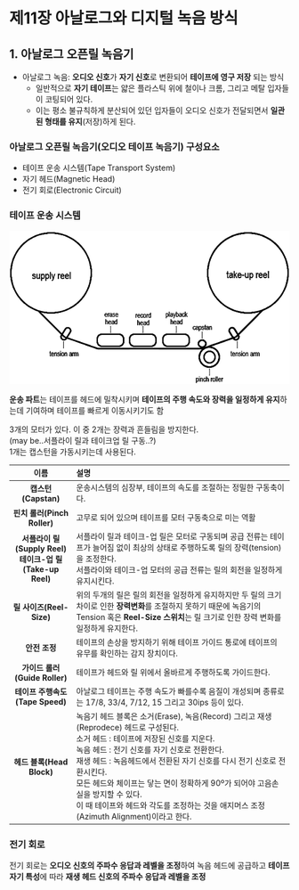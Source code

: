 # 제11장 아날로그와 디지털 녹음 방식

## 1. 아날로그 오픈릴 녹음기
- 아날로그 녹음: **오디오 신호**가 **자기 신호**로 변환되어 **테이프에 영구 저장** 되는 방식
  - 일반적으로 **자기 테이프**는 얇은 플라스틱 위에 철이나 크롬, 그리고 메탈 입자들이 코팅되어 있다.
  - 이는 평소 불규칙하게 분산되어 있던 입자들이 오디오 신호가 전달되면서 **일관된 형태를 유지**(저장)하게 된다.

### 아날로그 오픈릴 녹음기(오디오 테이프 녹음기) 구성요소
- 테이프 운송 시스템(Tape Transport System)
- 자기 헤드(Magnetic Head)
- 전기 회로(Electronic Circuit)

### 테이프 운송 시스템

<img src="11_1.jpg">

**운송 파트**는 테이프를 헤드에 밀착시키며 **테이프의 주행 속도와 장력을 일정하게 유지**하는데 기여하며 테이프를 빠르게 이동시키기도 함

3개의 모터가 있다. 이 중 2개는 장력과 흔들림을 방지한다.<br>(may be..서플라이 릴과 테이크업 릴 구동..?)<br>
1개는 캡스턴을 가동시키는데 사용된다.



|이름            |설명|
|:---:|:---|
|**캡스턴(Capstan)**|운송시스템의 심장부, 테이프의 속도를 조절하는 정밀한 구동축이다.|
|**핀치 롤러(Pinch Roller)**|고무로 되어 있으며 테이프를 모터 구동축으로 미는 역활|
|**서플라이 릴(Supply Reel)<br>테이크-업 릴(Take-up Reel)**|서플라이 릴과 테이크-업 릴은 모터로 구동되며 공급 전류는 테이프가 늘어짐 없이 최상의 상태로 주행하도록 릴의 장력(tension)을 조정한다.<br>서플라이와 테이크-업 모터의 공급 전류는 릴의 회전을 일정하게 유지시킨다.|
|**릴 사이즈(Reel-Size)**|위의 두개의 릴은 릴의 회전을 일정하게 유지하지만 두 릴의 크기 차이로 인한 **장력변화**를 조절하지 못하기 때문에 녹음기의 Tension 혹은 **Reel-Size 스위치**는 릴 크기로 인한 장력 변화를 일정하게 유지한다.|
|**안전 조정**|테이프의 손상을 방지하기 위해 테이프 가이드 통로에 테이프의 유무를 확인하는 감지 장치이다.|
|**가이드 롤러(Guide Roller)**|테이프가 헤드와 릴 위에서 올바르게 주행하도록 가이드한다.|
|**테이프 주행속도(Tape Speed)**|아날로그 테이프는 주행 속도가 빠를수록 음질이 개성되며 종류로는 17/8, 33/4, 7/12, 15 그리고 30ips 등이 있다.|
|**헤드 블록(Head Block)**|녹음기 헤드 블록은 소거(Erase), 녹음(Record) 그리고 재생(Reprodece) 헤드로 구성된다.<br>소거 헤드 : 테이프에 저장된 신호를 지운다.<br>녹음 헤드 : 전기 신호를 자기 신호로 전환한다.<br>재생 헤드 : 녹음헤드에서 전환된 자기 신호를 다시 전기 신호로 전환시킨다.<br>모든 헤드와 체이프는 닿는 면이 정확하게 90º가 되어야 고음손실을 방지할 수 있다.<br>이 때 테이프와 헤드와 각도를 조정하는 것을 애지머스 조정(Azimuth Alignment)이라고 한다.|

### 전기 회로

전기 회로는 **오디오 신호의 주파수 응답과 레벨을 조정**하여 녹음 헤드에 공급하고 **테이프 자기 특성**에 따라 **재생 헤드 신호의 주파수 응답과 레벨을 조정**
